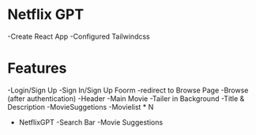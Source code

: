 # Netflix GPT 


-Create React App
-Configured Tailwindcss



# Features


-Login/Sign Up
            -Sign In/Sign Up Foorm
            -redirect to Browse Page
-Browse (after authentication)
        -Header
        -Main Movie
               -Tailer in Background 
               -Title & Description
               -MovieSuggetions
                    -Movielist * N

- NetflixGPT
    -Search Bar
    -Movie Suggestions
                          


